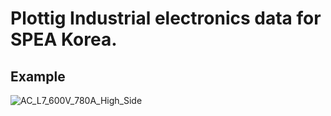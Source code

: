 # Plottig Industrial electronics data for SPEA Korea. 
## Example
![AC_L7_600V_780A_High_Side](https://github.com/user-attachments/assets/99b37ffd-4991-40cd-a454-8df763b527e7)
